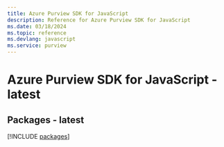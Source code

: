 ```yaml
---
title: Azure Purview SDK for JavaScript
description: Reference for Azure Purview SDK for JavaScript
ms.date: 03/18/2024
ms.topic: reference
ms.devlang: javascript
ms.service: purview
---
```

# Azure Purview SDK for JavaScript - latest
## Packages - latest
[!INCLUDE [packages](purview-index.md)]